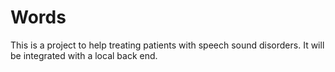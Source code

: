 # Words

This is a project to help treating patients with speech sound disorders. It will be integrated with a local back end.

